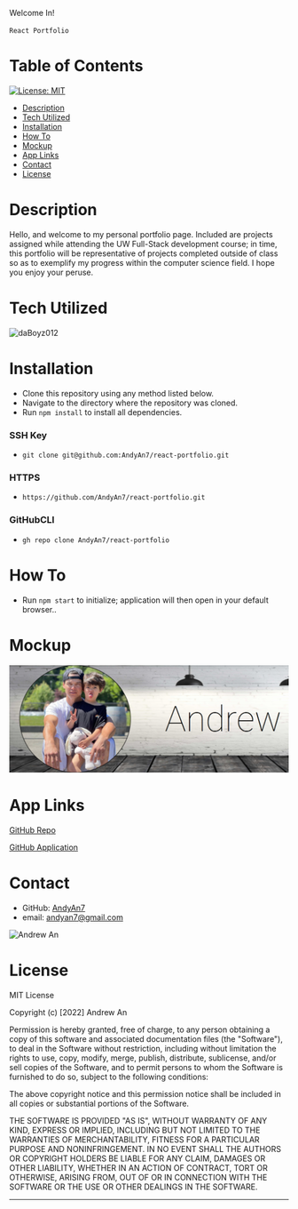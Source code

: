 Welcome In!

`React Portfolio`
# Table of Contents
[![License: MIT](https://img.shields.io/badge/License-MIT-lightblue.svg)](https://opensource.org/licenses/MIT)

- [Description](#description)
- [Tech Utilized](#tech-utilized)
- [Installation](#installation)
- [How To](#how-to)
- [Mockup](#mockup)
- [App Links](#app-links)
- [Contact](#contact)
- [License](#license)

# Description
   Hello, and welcome to my personal portfolio page. Included are projects assigned while attending the UW Full-Stack development course; in time, this portfolio will be representative of projects completed outside of class so as to exemplify my progress within the computer science field. I hope you enjoy your peruse.

# Tech Utilized
![daBoyz012](https://user-images.githubusercontent.com/88179824/169713125-f75f7fb9-d79d-4a78-9c55-761ea73153c4.png)



# Installation
- Clone this repository using any method listed below. 
- Navigate to the directory where the repository was cloned.
- Run `npm install` to install all dependencies.

### SSH Key
- `git clone git@github.com:AndyAn7/react-portfolio.git`

### HTTPS
- `https://github.com/AndyAn7/react-portfolio.git`

### GitHubCLI
- `gh repo clone AndyAn7/react-portfolio`

# How To
- Run `npm start` to initialize; application will then open in your default browser..

# Mockup
[![image](./src/assets/images/ss.1.png)](https://andyan7.github.io/react-portfolio/)

<!--[![image](./src/assets/images/ss.1.png)](https://andyan7.github.io/react-portfolio/) -->

# App Links
[GitHub Repo](https://github.com/AndyAn7/react-portfolio)

[GitHub Application](https://react-portfolio--andyan.herokuapp.com/)

# Contact
* GitHub: [AndyAn7](https://github.com/AndyAn7)
* email: andyan7@gmail.com

![<div class="badge-base LI-profile-badge" data-locale="en_US" data-size="medium" data-theme="dark" data-type="VERTICAL" data-vanity="andyrooh" data-version="v1"><a class="badge-base__link LI-simple-link" href="https://www.linkedin.com/in/andyrooh?trk=profile-badge">Andrew An</a></div>](https://www.linkedin.com/in/andyrooh?trk=profile-badge)
              
# License
MIT License

Copyright (c) [2022] Andrew An

Permission is hereby granted, free of charge, to any person obtaining a copy
of this software and associated documentation files (the "Software"), to deal
in the Software without restriction, including without limitation the rights
to use, copy, modify, merge, publish, distribute, sublicense, and/or sell
copies of the Software, and to permit persons to whom the Software is
furnished to do so, subject to the following conditions:

The above copyright notice and this permission notice shall be included in all
copies or substantial portions of the Software.

THE SOFTWARE IS PROVIDED "AS IS", WITHOUT WARRANTY OF ANY KIND, EXPRESS OR
IMPLIED, INCLUDING BUT NOT LIMITED TO THE WARRANTIES OF MERCHANTABILITY,
FITNESS FOR A PARTICULAR PURPOSE AND NONINFRINGEMENT. IN NO EVENT SHALL THE
AUTHORS OR COPYRIGHT HOLDERS BE LIABLE FOR ANY CLAIM, DAMAGES OR OTHER
LIABILITY, WHETHER IN AN ACTION OF CONTRACT, TORT OR OTHERWISE, ARISING FROM,
OUT OF OR IN CONNECTION WITH THE SOFTWARE OR THE USE OR OTHER DEALINGS IN THE
SOFTWARE.
___
